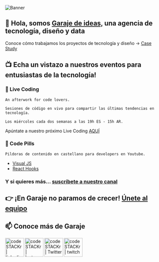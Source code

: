 ![Banner](https://user-images.githubusercontent.com/82031166/161051918-e7c7c11f-49f1-4b39-aef0-30033c451636.gif)


## 👋 Hola, somos [Garaje de ideas,](www.garajedeideas.com) una agencia de tecnología, diseño y data 
Conoce cómo trabajamos los proyectos de tecnología y diseño
-> [Case Study](https://garajedeideas.com/proyectos/adeslas/)


## 📺 Echa un vistazo a nuestros eventos para entusiastas de la tecnología!

### 🚀 Live Coding
```
An afterwork for code lovers. 

Sesiones de código en vivo para compartir las últimas tendencias en tecnología. 

Los miércoles cada dos semanas a las 19h ES - 15h AR.
```

Apúntate a nuestro próximo Live Coding [AQUÍ](https://livecoding.garajedeideas.com/)

### 💊 Code Pills
```
Pildoras de contenido en castellano para developers en Youtube.
```

* [Visual JS](https://www.youtube.com/playlist?list=PLTg7E2ObeSja25jqmtjeW0DIgjTB93v1y)
* [React Hooks](https://youtube.com/playlist?list=PLTg7E2ObeSjZ_tAj2DTJrpbIFlQnoSvxR)

### Y si quieres más... [suscríbete a nuestro canal](https://www.youtube.com/channel/UC2VAkhXrEjlpBqDRMeIKJnA?sub_confirmation=1)


## 👉 ¡En Garaje no paramos de crecer! [Únete al equipo](https://bit.ly/garaje-tech-talento)

## 📫 Conoce más de Garaje

[<img align="left" alt="codeSTACKr | linkedin" width="60px" src="https://user-images.githubusercontent.com/82031166/161102051-52a9495e-209b-46b9-9d6d-d483648d3d1e.png" />][linkedin]
[<img align="left" alt="codeSTACKr | Instagram" width="60px" src="https://user-images.githubusercontent.com/82031166/161102056-e0679566-ea27-4cb8-a7e4-46a53ad4c35f.png" />][instagram]
[<img align="left" alt="codeSTACKr | Twitter" width="60px" src="https://user-images.githubusercontent.com/82031166/161102055-c35eeabc-4f8b-4d98-af76-7c6bdb71d598.png" />][twitter]
[<img align="left" alt="codeSTACKr | twitch" width="60px" src="https://user-images.githubusercontent.com/82031166/161102059-d785ced2-049f-4f2f-abbb-9a528c74b709.png" />][twitch]


[linkedin]: www.linkedin.com/company/2629927
[instagram]: https://www.instagram.com/garaje_de_ideas/
[twitter]: https://twitter.com/garajedeideas
[twitch]: https://www.twitch.tv/garajedeideas

